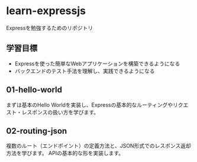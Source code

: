 # learn-expressjs
Expressを勉強するためのリポジトリ

## 学習目標
- Expressを使った簡単なWebアプリケーションを構築できるようになる
- バックエンドのテスト手法を理解し、実践できるようになる

## 01-hello-world
まずは基本のHello Worldを実装し、Expressの基本的なルーティングやリクエスト・レスポンスの扱い方を学びます。

## 02-routing-json
複数のルート（エンドポイント）の定義方法と、JSON形式でのレスポンス返却方法を学びます。
APIの基本的な形を実装します。
